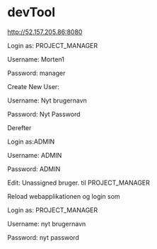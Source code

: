 # devTool 


http://52.157.205.86:8080

Login as: PROJECT_MANAGER

Username: Morten1

Password: manager





Create New User:

Username: Nyt brugernavn

Password: Nyt Password

Derefter

Login as:ADMIN

Username: ADMIN

Password: ADMIN

Edit: Unassigned bruger. til PROJECT_MANAGER

Reload webapplikationen og login som

Login as: PROJECT_MANAGER

Username: nyt brugernavn

Password: nyt password


